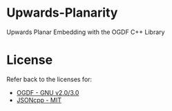 # Upwards-Planarity
Upwards Planar Embedding with the OGDF C++ Library

# License
Refer back to the licenses for:
* [OGDF - GNU v2.0/3.0](https://github.com/ogdf/ogdf/blob/ee4a91cc823e1bc16825a23e0c543aa77e749512/LICENSE.txt)
* [JSONcpp - MIT](https://github.com/open-source-parsers/jsoncpp/blob/master/LICENSE)

